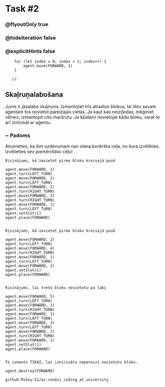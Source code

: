 # Task #2
### @flyoutOnly true
### @hideIteration false
### @explicitHints false

``` ghost
    for (let index = 0; index < 1; index++) {
        agent.move(FORWARD, 1)
    }
```
```template
   //     
```

## Skaļruņalabošana

Jums ir jāsalabo skaļrunis. Izmantojiet trīs atrastos blokus, lai liktu savam aģentam tos novietot pareizajās vietās.
Ja kaut kas neizdodas, mēģiniet vēlreiz, izmantojot citu maršrutu. Ja kļūdaini novietojat kādu bloku, varat to arī iznīcināt ar aģentu.

### ~ Padoms 

Atcerieties, ka šim uzdevumam nav viena konkrēta ceļa, no kura izvēlēties. Izvēlieties sev piemērotāko ceļu!


```typescript-valid
Risinājums, kā ievietot pirmo bloku kreisajā pusē
```
``` blocks
agent.move(FORWARD, 2)
agent.turn(LEFT_TURN)
agent.move(FORWARD, 2)
agent.turn(LEFT_TURN)
agent.move(FORWARD, 2)
agent.turn(RIGHT_TURN)
agent.move(FORWARD, 3)
agent.turn(RIGHT_TURN)
agent.move(FORWARD, 1)
agent.turn(LEFT_TURN)
agent.setSlot(1)
agent.place(FORWARD)
```
```
```
```typescript-valid
Risinājums, kā ievietot pirmo bloku kreisajā pusē
```
``` blocks
agent.move(FORWARD, 2)
agent.turn(LEFT_TURN)
agent.move(FORWARD, 4)
agent.turn(RIGHT_TURN)
agent.move(FORWARD, 1)
agent.turn(LEFT_TURN)
agent.move(FORWARD, 2)
agent.setSlot(1)
agent.place(FORWARD)
```
```
```
```typescript-valid
Risinājums, lai trešo bloku novietotu pa labi
```
``` blocks
agent.move(FORWARD, 5)
agent.turn(LEFT_TURN)
agent.move(FORWARD, 1)
agent.turn(RIGHT_TURN)
agent.move(FORWARD, 1)
agent.turn(LEFT_TURN)
agent.move(FORWARD, 3)
agent.turn(LEFT_TURN)
agent.move(FORWARD, 1)
agent.turn(RIGHT_TURN)
agent.move(FORWARD, 1)
agent.setSlot(1)
agent.place(FORWARD)
```
```
```
```typescript-valid
To izmanto TIKAI, lai iznīcinātu nepareizi novietotu bloku.
```
``` blocks
agent.destroy(FORWARD)
```
```package
github:Mikey-S1/ai-cosmic_coding_at_university
```
